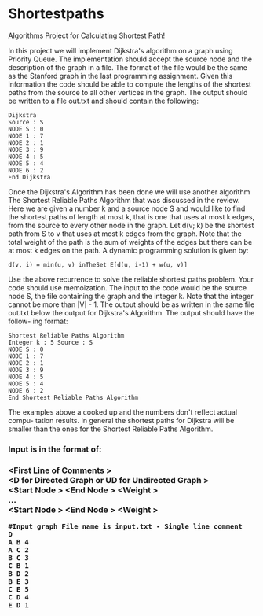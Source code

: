 Shortestpaths
=============

Algorithms Project for Calculating Shortest Path! 

In this project we will implement Dijkstra's algorithm on a graph using Priority
Queue. The implementation should accept the source node and the description
of the graph in a file. The format of the file would be the same as the Stanford
graph in the last programming assignment. Given this information the code
should be able to compute the lengths of the shortest paths from the source to
all other vertices in the graph. The output should be written to a file out.txt
and should contain the following:


	Dijkstra
	Source : S
	NODE S : 0
	NODE 1 : 7
	NODE 2 : 1
	NODE 3 : 9
	NODE 4 : 5
	NODE 5 : 4
	NODE 6 : 2
	End Dijkstra


Once the Dijkstra's Algorithm has been done we will use another algorithm The
Shortest Reliable Paths Algorithm that was discussed in the review. Here we
are given a number k and a source node S and would like to find the shortest
paths of length at most k, that is one that uses at most k edges, from the source
to every other node in the graph. Let d(v; k) be the shortest path from S to
v that uses at most k edges from the graph. Note that the total weight of the
path is the sum of weights of the edges but there can be at most k edges on the
path. A dynamic programming solution is given by:

	d(v, i) = min(u, v) inTheSet E[d(u, i-1) + w(u, v)]

Use the above recurrence to solve the reliable shortest paths problem. Your
code should use memoization. The input to the code would be the source node
S, the file containing the graph and the integer k. Note that the integer cannot
be more than |V| - 1. The output should be as written in the same file out.txt
below the output for Dijkstra's Algorithm. The output should have the follow-
ing format:


	Shortest Reliable Paths Algorithm
	Integer k : 5 Source : S
	NODE S : 0
	NODE 1 : 7
	NODE 2 : 1
	NODE 3 : 9
	NODE 4 : 5
	NODE 5 : 4
	NODE 6 : 2
	End Shortest Reliable Paths Algorithm


The examples above a cooked up and the numbers don't reflect actual compu-
tation results. In general the shortest paths for Dijkstra will be smaller than
the ones for the Shortest Reliable Paths Algorithm.



<h3>Input is in the format of:<h3/>

\<First Line of Comments > <br/>
\<D for Directed Graph or UD for Undirected Graph > <br/>
\<Start Node > \<End Node > \<Weight > <br/>
... <br/>
\<Start Node > \<End Node > \<Weight > <br/>


	#Input graph File name is input.txt - Single line comment
	D
	A B 4
	A C 2
	B C 3
	C B 1
	B D 2
	B E 3
	C E 5
	C D 4
	E D 1
